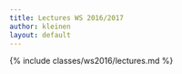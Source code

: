 ```yaml
---
title: Lectures WS 2016/2017
author: kleinen
layout: default
---
```


{% include classes/ws2016/lectures.md %}
